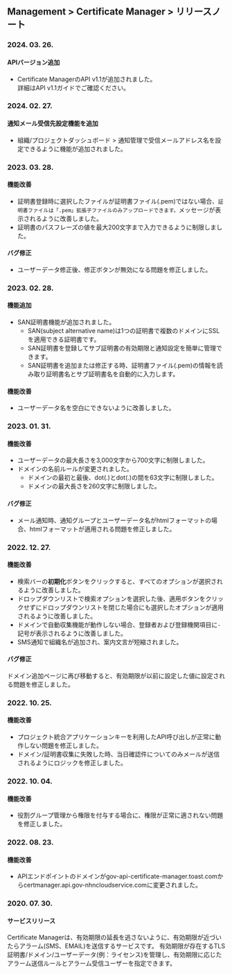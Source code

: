 ## Management > Certificate Manager > リリースノート

### 2024. 03. 26.
#### APIバージョン追加 
* Certificate ManagerのAPI v1.1が追加されました。 <br>詳細はAPI v1.1ガイドでご確認ください。

### 2024. 02. 27.
#### 通知メール受信先設定機能を追加
* 組織/プロジェクトダッシュボード > 通知管理で受信メールアドレス名を設定できるように機能が追加されました。

### 2023. 03. 28.
#### 機能改善
* 証明書登録時に選択したファイルが証明書ファイル(.pem)ではない場合、`証明書ファイルは「.pem」拡張子ファイルのみアップロードできます。`メッセージが表示されるように改善しました。
* 証明書のパスフレーズの値を最大200文字まで入力できるように制限しました。
#### バグ修正
* ユーザーデータ修正後、修正ボタンが無効になる問題を修正しました。

### 2023. 02. 28.
#### 機能追加
* SAN証明書機能が追加されました。
  * SAN(subject alternative name)は1つの証明書で複数のドメインにSSLを適用できる証明書です。
  * SAN証明書を登録してサブ証明書の有効期限と通知設定を簡単に管理できます。
  * SAN証明書を追加または修正する時、証明書ファイル(.pem)の情報を読み取り証明書名とサブ証明書名を自動的に入力します。

#### 機能改善
* ユーザーデータ名を空白にできないように改善しました。

### 2023. 01. 31.
#### 機能改善
* ユーザーデータの最大長さを3,000文字から700文字に制限しました。
* ドメインの名前ルールが変更されました。
    * ドメインの最初と最後、dot(.)とdot(.)の間を63文字に制限しました。
    * ドメインの最大長さを260文字に制限しました。
#### バグ修正
* メール通知時、通知グループとユーザーデータ名がhtmlフォーマットの場合、htmlフォーマットが適用される問題を修正しました。

### 2022. 12. 27.
#### 機能改善
* 検索バーの**初期化**ボタンをクリックすると、すべてのオプションが選択されるように改善しました。
* ドロップダウンリストで検索オプションを選択した後、適用ボタンをクリックせずにドロップダウンリストを閉じた場合にも選択したオプションが適用されるように改善しました。
* ドメインで自動収集機能が動作しない場合、登録者および登録機関項目に`-`記号が表示されるように改善しました。
* SMS通知で組織名が追加され、案内文言が短縮されました。
#### バグ修正
ドメイン追加ページに再び移動すると、有効期限が以前に設定した値に設定される問題を修正しました。

### 2022. 10. 25.
#### 機能改善
* プロジェクト統合アプリケーションキーを利用したAPI呼び出しが正常に動作しない問題を修正しました。
* ドメイン/証明書収集に失敗した時、当日確認件についてのみメールが送信されるようにロジックを修正しました。

### 2022. 10. 04.
#### 機能改善
* 役割グループ管理から権限を付与する場合に、権限が正常に適されない問題を修正しました。

### 2022. 08. 23.
#### 機能改善
* APIエンドポイントのドメインがgov-api-certificate-manager.toast.comからcertmanager.api.gov-nhncloudservice.comに変更されました。

### 2020. 07. 30.
#### サービスリリース
Certificate Managerは、有効期限の延長を逃さないように、有効期限が近づいたらアラーム(SMS、EMAIL)を送信するサービスです。
有効期限が存在するTLS証明書/ドメイン/ユーザーデータ(例：ライセンス)を管理し、有効期限に応じたアラーム送信ルールとアラーム受信ユーザーを指定できます。

